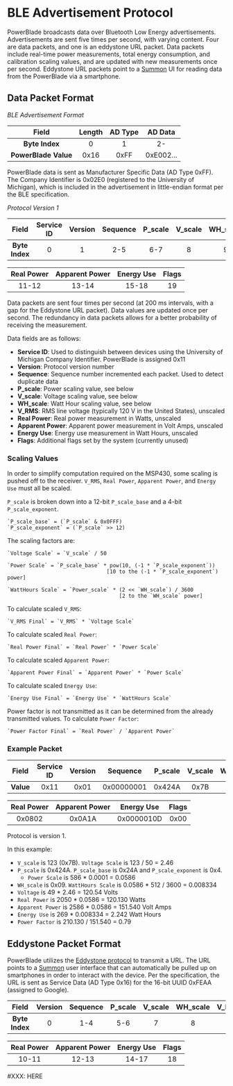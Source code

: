 BLE Advertisement Protocol
==========================

PowerBlade broadcasts data over Bluetooth Low Energy advertisements. Advertisements are sent five times per second, with varying content. Four are data packets, and one is an eddystone URL packet. Data packets include real-time power measurements, total energy consumption, and calibration scaling values, and are updated with new measurements once per second. Eddystone URL packets point to a [Summon](https://github.com/lab11/summon) UI for reading data from the PowerBlade via a smartphone.

## Data Packet Format

*BLE Advertisement Format*

| **Field**           | Length | AD Type | AD Data   |
|:-------------------:|:------:|:-------:|:---------:|
| **Byte Index**      | 0      | 1       | 2-        |
| **PowerBlade Value**| 0x16   | 0xFF    | 0xE002... |

PowerBlade data is sent as Manufacturer Specific Data (AD Type 0xFF). The Company Identifier is 0x02E0 (registered to the University of Michigan), which is included in the advertisement in little-endian format per the BLE specification.

*Protocol Version 1*

| **Field**      | Service ID | Version | Sequence | P_scale | V_scale | WH_scale | V_RMS |
|:--------------:|:----------:|:-------:|:--------:|:-------:|:-------:|:--------:|:-----:|
| **Byte Index** | 0          | 1       | 2-5      | 6-7     | 8       | 9        | 10    |

| Real Power | Apparent Power | Energy Use | Flags |
|:----------:|:--------------:|:----------:|:-----:|
| 11-12      | 13-14          | 15-18      | 19    |

Data packets are sent four times per second (at 200 ms intervals, with a gap for the Eddystone URL packet). Data values are updated once per second. The redundancy in data packets allows for a better probability of receiving the measurement.

Data fields are as follows:
 * **Service ID**: Used to distinguish between devices using the University of Michigan Company Identifier. PowerBlade is assigned 0x11
 * **Version**: Protocol version number
 * **Sequence**: Sequence number incremented each packet. Used to detect duplicate data
 * **P_scale**: Power scaling value, see below
 * **V_scale**: Voltage scaling value, see below
 * **WH_scale**: Watt Hour scaling value, see below
 * **V_RMS**: RMS line voltage (typically 120 V in the United States), unscaled
 * **Real Power**: Real power measurement in Watts, unscaled
 * **Apparent Power**: Apparent power measurement in Volt Amps, unscaled
 * **Energy Use**: Energy use measurement in Watt Hours, unscaled
 * **Flags**: Additional flags set by the system (currently unused)

### Scaling Values
In order to simplify computation required on the MSP430, some scaling is pushed off to the receiver. `V_RMS`, `Real Power`, `Apparent Power`, and `Energy Use` must all be scaled.

`P_scale` is broken down into a 12-bit `P_scale_base` and a 4-bit `P_scale_exponent`.

    `P_scale_base` = (`P_scale` & 0x0FFF)
    `P_scale_exponent` = (`P_scale` >> 12)

The scaling factors are:

    `Voltage Scale` = `V_scale` / 50

    `Power Scale` = `P_scale_base` * pow(10, (-1 * `P_scale_exponent`))
                                    [10 to the (-1 * `P_scale_exponent`) power]

    `WattHours Scale` = `Power_scale` * (2 << `WH_scale`) / 3600
                                        [2 to the `WH_scale` power]


To calculate scaled `V_RMS`:

    `V_RMS Final` = `V_RMS` * `Voltage Scale`

To calculate scaled `Real Power`:

    `Real Power Final` = `Real Power` * `Power Scale`

To calculate scaled `Apparent Power`:

    `Apparent Power Final` = `Apparent Power` * `Power Scale`

To calculate scaled `Energy Use`:

    `Energy Use Final` = `Energy Use` * `WattHours Scale`

Power factor is not transmitted as it can be determined from the already transmitted values.
To calculate `Power Factor`:

    `Power Factor Final` = `Real Power` / `Apparent Power`

### Example Packet
| **Field** | Service ID | Version | Sequence   | P_scale | V_scale | WH_scale | V_RMS |
|:---------:|:----------:|:-------:|:----------:|:-------:|:-------:|:--------:|:-----:|
| **Value** | 0x11       | 0x01    | 0x00000001 | 0x424A  | 0x7B    | 0x09     | 0x31  |

| Real Power | Apparent Power | Energy Use | Flags |
|:----------:|:--------------:|:----------:|:-----:|
| 0x0802     | 0x0A1A         | 0x0000010D | 0x00  |

Protocol is version 1.

In this example:
 * `V_scale` is 123 (0x7B). `Voltage Scale` is 123 / 50 = 2.46
 * `P_scale` is 0x424A. `P_scale_base` is 0x24A and `P_scale_exponent` is 0x4.
     * `Power Scale` is 586 * 0.0001 = 0.0586
 * `WH_scale` is 0x09. `WattHours Scale` is 0.0586 * 512 / 3600 = 0.008334
 * `Voltage` is 49 * 2.46 = 120.54 Volts
 * `Real Power` is 2050 * 0.0586 = 120.130 Watts
 * `Apparent Power` is 2586 * 0.0586 = 151.540 Volt Amps
 * `Energy Use` is 269 * 0.008334 = 2.242 Watt Hours
 * `Power Factor` is 210.130 / 151.540 = 0.79


## Eddystone Packet Format

PowerBlade utilizes the [Eddystone protocol](https://github.com/google/eddystone) to transmit a URL. The URL points to a [Summon](https://github.com/lab11/summon) user interface that can automatically be pulled up on smartphones in order to interact with the device. Per the specification, the URL is sent as Service Data (AD Type 0x16) for the 16-bit UUID 0xFEAA (assigned to Google).

| **Field**      | Version | Sequence | P_scale | V_scale | WH_scale | V_RMS |
|:--------------:|:-------:|:--------:|:-------:|:-------:|:--------:|:-----:|
| **Byte Index** | 0       | 1-4      | 5-6     | 7       | 8        | 9     |

| Real Power | Apparent Power | Energy Use | Flags |
|:----------:|:--------------:|:----------:|:-----:|
| 10-11      | 12-13          | 14-17      | 18    |
#XXX: HERE
